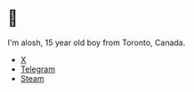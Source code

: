 # 👋

I'm alosh, 15 year old boy from Toronto, Canada. <br>

- [X](https://x.com/aloshhTM)
- [Telegram](https://t.me/aloshTM) 
- [Steam](https://steamcommunity.com/id/aloshTM/)
